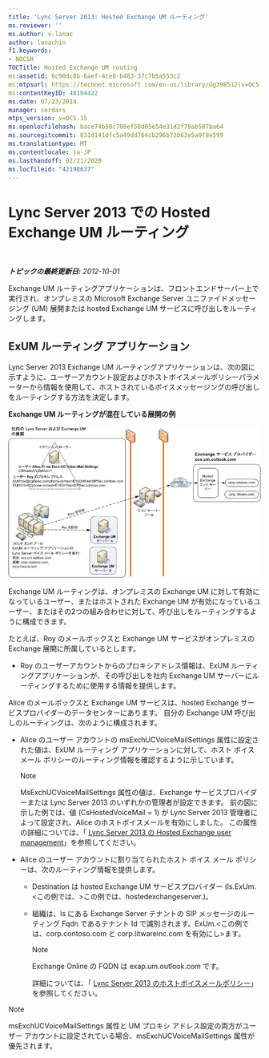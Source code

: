 ```yaml
---
title: 'Lync Server 2013: Hosted Exchange UM ルーティング'
ms.reviewer: ''
ms.author: v-lanac
author: lanachin
f1.keywords:
- NOCSH
TOCTitle: Hosted Exchange UM routing
ms:assetid: 6c90dc8b-6aef-4ce8-b483-37c7b5a553c2
ms:mtpsurl: https://technet.microsoft.com/en-us/library/Gg398512(v=OCS.15)
ms:contentKeyID: 48184422
ms.date: 07/23/2014
manager: serdars
mtps_version: v=OCS.15
ms.openlocfilehash: bace74b58c706ef58d05e54e31d2f79ab587ba64
ms.sourcegitcommit: 831d141dfc5a49dd764cb296b73b63e5a9f8e599
ms.translationtype: MT
ms.contentlocale: ja-JP
ms.lasthandoff: 02/21/2020
ms.locfileid: "42198637"
---
```

<div data-xmlns="http://www.w3.org/1999/xhtml">

<div class="topic" data-xmlns="http://www.w3.org/1999/xhtml" data-msxsl="urn:schemas-microsoft-com:xslt" data-cs="https://msdn.microsoft.com/">

<div data-asp="https://msdn2.microsoft.com/asp">

# <a name="hosted-exchange-um-routing-in-lync-server-2013"></a>Lync Server 2013 での Hosted Exchange UM ルーティング

</div>

<div id="mainSection">

<div id="mainBody">

<span> </span>

_**トピックの最終更新日:** 2012-10-01_

Exchange UM ルーティングアプリケーションは、フロントエンドサーバー上で実行され、オンプレミスの Microsoft Exchange Server ユニファイドメッセージング (UM) 展開または hosted Exchange UM サービスに呼び出しをルーティングします。

<div>

## <a name="the-exum-routing-application"></a>ExUM ルーティング アプリケーション

Lync Server 2013 Exchange UM ルーティングアプリケーションは、次の図に示すように、ユーザーアカウント設定およびホストボイスメールポリシーパラメーターから情報を使用して、ホストされているボイスメッセージングの呼び出しをルーティングする方法を決定します。

**Exchange UM ルーティングが混在している展開の例**

![オンプレミスの Lync Server Exchange UM 展開](images/Gg398512.75258286-1f23-487b-bf46-d8538e7d540e(OCS.15).jpg "オンプレミスの Lync Server Exchange UM 展開")

Exchange UM ルーティングは、オンプレミスの Exchange UM に対して有効になっているユーザー、またはホストされた Exchange UM が有効になっているユーザー、またはその2つの組み合わせに対して、呼び出しをルーティングするように構成できます。

たとえば、Roy のメールボックスと Exchange UM サービスがオンプレミスの Exchange 展開に所属しているとします。

  - Roy のユーザーアカウントからのプロキシアドレス情報は、ExUM ルーティングアプリケーションが、その呼び出しを社内 Exchange UM サーバーにルーティングするために使用する情報を提供します。

Alice のメールボックスと Exchange UM サービスは、hosted Exchange サービスプロバイダーのデータセンターにあります。 自分の Exchange UM 呼び出しのルーティングは、次のように構成されます。

  - Alice のユーザー アカウントの msExchUCVoiceMailSettings 属性に設定された値は、ExUM ルーティング アプリケーションに対して、ホスト ボイス メール ポリシーのルーティング情報を確認するように示しています。
    
    <div>
    

    > [!NOTE]  
    > MsExchUCVoiceMailSettings 属性の値は、Exchange サービスプロバイダーまたは Lync Server 2013 のいずれかの管理者が設定できます。 前の図に示した例では、値 (CsHostedVoiceMail = 1) が Lync Server 2013 管理者によって設定され、Alice のホストボイスメールを有効にしました。 この属性の詳細については、「 <A href="lync-server-2013-hosted-exchange-user-management.md">Lync Server 2013 の Hosted Exchange user management</A>」を参照してください。

    
    </div>

  - Alice のユーザー アカウントに割り当てられたホスト ボイス メール ポリシーは、次のルーティング情報を提供します。
    
      - Destination は hosted Exchange UM サービスプロバイダー (ls.ExUm.\<この例では、\>この例では、hostedexchangeserver.)。
    
      - 組織は、ls にある Exchange Server テナントの SIP メッセージのルーティング Fqdn であるテナント Id で識別されます。ExUm.\<この例では、corp.contoso.com と corp.litwareinc.com を有効にし\>ます。
        
        <div>
        

        > [!NOTE]  
        > Exchange Online の FQDN は exap.um.outlook.com です。

        
        </div>
        
        詳細については、「 [Lync Server 2013 のホストボイスメールポリシー](lync-server-2013-hosted-voice-mail-policies.md)」を参照してください。

<div>


> [!NOTE]  
> msExchUCVoiceMailSettings 属性と UM プロキシ アドレス設定の両方がユーザー アカウントに設定されている場合、msExchUCVoiceMailSettings 属性が優先されます。



</div>

</div>

</div>

<span> </span>

</div>

</div>

</div>

